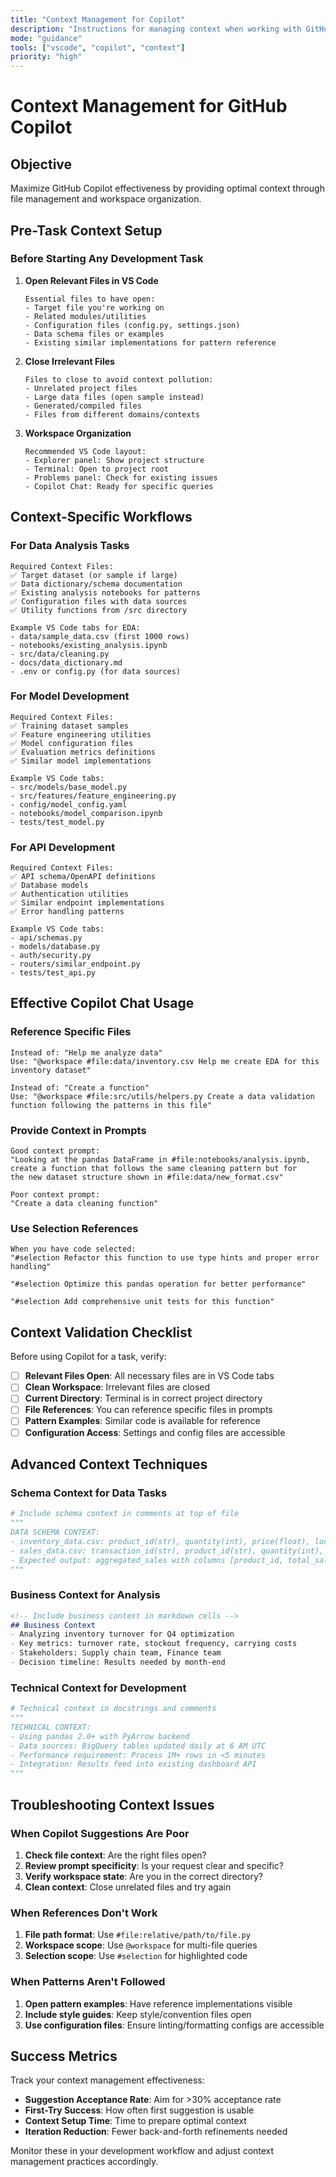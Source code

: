 ```yaml
---
title: "Context Management for Copilot"
description: "Instructions for managing context when working with GitHub Copilot"
mode: "guidance"
tools: ["vscode", "copilot", "context"]
priority: "high"
---
```


# Context Management for GitHub Copilot

## Objective
Maximize GitHub Copilot effectiveness by providing optimal context through file management and workspace organization.

## Pre-Task Context Setup

### Before Starting Any Development Task

1. **Open Relevant Files in VS Code**
   ```
   Essential files to have open:
   - Target file you're working on
   - Related modules/utilities
   - Configuration files (config.py, settings.json)
   - Data schema files or examples
   - Existing similar implementations for pattern reference
   ```

2. **Close Irrelevant Files**
   ```
   Files to close to avoid context pollution:
   - Unrelated project files
   - Large data files (open sample instead)
   - Generated/compiled files
   - Files from different domains/contexts
   ```

3. **Workspace Organization**
   ```
   Recommended VS Code layout:
   - Explorer panel: Show project structure
   - Terminal: Open to project root
   - Problems panel: Check for existing issues
   - Copilot Chat: Ready for specific queries
   ```

## Context-Specific Workflows

### For Data Analysis Tasks
```
Required Context Files:
✅ Target dataset (or sample if large)
✅ Data dictionary/schema documentation
✅ Existing analysis notebooks for patterns
✅ Configuration files with data sources
✅ Utility functions from /src directory

Example VS Code tabs for EDA:
- data/sample_data.csv (first 1000 rows)
- notebooks/existing_analysis.ipynb
- src/data/cleaning.py
- docs/data_dictionary.md
- .env or config.py (for data sources)
```

### For Model Development
```
Required Context Files:
✅ Training dataset samples
✅ Feature engineering utilities
✅ Model configuration files
✅ Evaluation metrics definitions
✅ Similar model implementations

Example VS Code tabs:
- src/models/base_model.py
- src/features/feature_engineering.py
- config/model_config.yaml
- notebooks/model_comparison.ipynb
- tests/test_model.py
```

### For API Development
```
Required Context Files:
✅ API schema/OpenAPI definitions
✅ Database models
✅ Authentication utilities
✅ Similar endpoint implementations
✅ Error handling patterns

Example VS Code tabs:
- api/schemas.py
- models/database.py
- auth/security.py
- routers/similar_endpoint.py
- tests/test_api.py
```

## Effective Copilot Chat Usage

### Reference Specific Files
```
Instead of: "Help me analyze data"
Use: "@workspace #file:data/inventory.csv Help me create EDA for this inventory dataset"

Instead of: "Create a function"
Use: "@workspace #file:src/utils/helpers.py Create a data validation function following the patterns in this file"
```

### Provide Context in Prompts
```
Good context prompt:
"Looking at the pandas DataFrame in #file:notebooks/analysis.ipynb, 
create a function that follows the same cleaning pattern but for 
the new dataset structure shown in #file:data/new_format.csv"

Poor context prompt:
"Create a data cleaning function"
```

### Use Selection References
```
When you have code selected:
"#selection Refactor this function to use type hints and proper error handling"

"#selection Optimize this pandas operation for better performance"

"#selection Add comprehensive unit tests for this function"
```

## Context Validation Checklist

Before using Copilot for a task, verify:

- [ ] **Relevant Files Open**: All necessary files are in VS Code tabs
- [ ] **Clean Workspace**: Irrelevant files are closed
- [ ] **Current Directory**: Terminal is in correct project directory
- [ ] **File References**: You can reference specific files in prompts
- [ ] **Pattern Examples**: Similar code is available for reference
- [ ] **Configuration Access**: Settings and config files are accessible

## Advanced Context Techniques

### Schema Context for Data Tasks
```python
# Include schema context in comments at top of file
"""
DATA SCHEMA CONTEXT:
- inventory_data.csv: product_id(str), quantity(int), price(float), location(str)
- sales_data.csv: transaction_id(str), product_id(str), quantity(int), date(datetime)
- Expected output: aggregated_sales with columns [product_id, total_sales, avg_price]
"""
```

### Business Context for Analysis
```markdown
<!-- Include business context in markdown cells -->
## Business Context
- Analyzing inventory turnover for Q4 optimization
- Key metrics: turnover rate, stockout frequency, carrying costs
- Stakeholders: Supply chain team, Finance team
- Decision timeline: Results needed by month-end
```

### Technical Context for Development
```python
# Technical context in docstrings and comments
"""
TECHNICAL CONTEXT:
- Using pandas 2.0+ with PyArrow backend
- Data sources: BigQuery tables updated daily at 6 AM UTC
- Performance requirement: Process 1M+ rows in <5 minutes
- Integration: Results feed into existing dashboard API
"""
```

## Troubleshooting Context Issues

### When Copilot Suggestions Are Poor
1. **Check file context**: Are the right files open?
2. **Review prompt specificity**: Is your request clear and specific?
3. **Verify workspace state**: Are you in the correct directory?
4. **Clean context**: Close unrelated files and try again

### When References Don't Work
1. **File path format**: Use `#file:relative/path/to/file.py`
2. **Workspace scope**: Use `@workspace` for multi-file queries
3. **Selection scope**: Use `#selection` for highlighted code

### When Patterns Aren't Followed
1. **Open pattern examples**: Have reference implementations visible
2. **Include style guides**: Keep style/convention files open
3. **Use configuration files**: Ensure linting/formatting configs are accessible

## Success Metrics

Track your context management effectiveness:
- **Suggestion Acceptance Rate**: Aim for >30% acceptance rate
- **First-Try Success**: How often first suggestion is usable
- **Context Setup Time**: Time to prepare optimal context
- **Iteration Reduction**: Fewer back-and-forth refinements needed

Monitor these in your development workflow and adjust context management practices accordingly.
